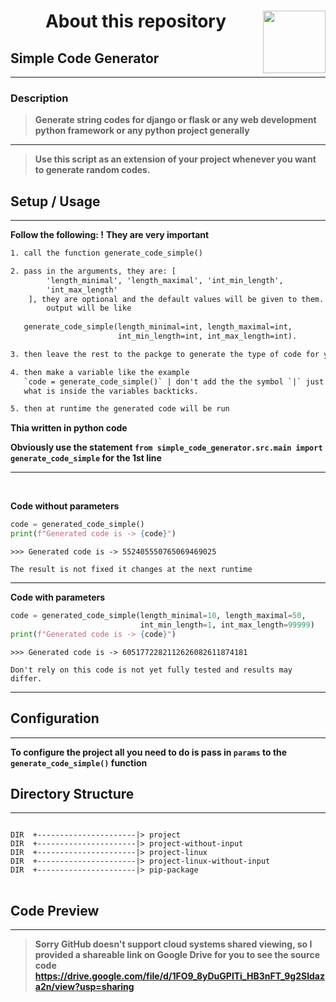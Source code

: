 # <div align=center><span>About this repository<img align="right" width=100 height=100 src=https://logos-download.com/wp-content/uploads/2016/10/Python_logo_icon.png></span></div>

## Simple Code Generator
___
### Description
> **Generate string codes for django or flask or any web development python framework or any python project generally**
___

> **Use this script as an extension of your project whenever you want to generate random codes.**

## Setup / Usage
___
**Follow the following: !**
**They are very important**
```txt
1. call the function generate_code_simple()

2. pass in the arguments, they are: [
        'length_minimal', 'length_maximal', 'int_min_length',
        'int_max_length'
    ], they are optional and the default values will be given to them. So the 
        output will be like 
   
   generate_code_simple(length_minimal=int, length_maximal=int, 
                        int_min_length=int, int_max_length=int).

3. then leave the rest to the packge to generate the type of code for you

4. then make a variable like the example 
   `code = generate_code_simple()` | don't add the the symbol `|` just write the 
   what is inside the variables backticks.

5. then at runtime the generated code will be run

```

**Thia written in python code**

**Obviously use the statement `from simple_code_generator.src.main import generate_code_simple` for the 1st line**

___

<br>

**Code without parameters**

```python
code = generated_code_simple()
print(f"Generated code is -> {code}")
```

```text
>>> Generated code is -> 552405550765069469025

The result is not fixed it changes at the next runtime
```
___
**Code with parameters**

```python
code = generated_code_simple(length_minimal=10, length_maximal=50, 
                             int_min_length=1, int_max_length=99999)
print(f"Generated code is -> {code}")
```

```text
>>> Generated code is -> 6051772282112626082611874181

Don't rely on this code is not yet fully tested and results may differ.
```

___

## Configuration
___
**To configure the project all you need to do is pass in `params` to the `generate_code_simple()` function**

## Directory Structure
___

<pre>
<code>
DIR  +----------------------|> project
DIR  +----------------------|> project-without-input
DIR  +----------------------|> project-linux
DIR  +----------------------|> project-linux-without-input
DIR  +----------------------|> pip-package
</code>
</pre>

## Code Preview
___
> **Sorry GitHub doesn't support cloud systems shared viewing, so I provided a shareable link on Google Drive for you to see the source code <https://drive.google.com/file/d/1FO9_8yDuGPlTi_HB3nFT_9g2Sldaza2n/view?usp=sharing>**